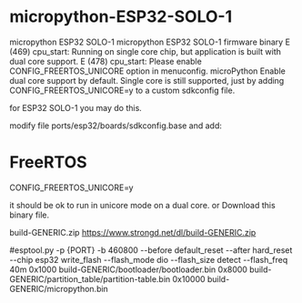 # micropython-ESP32-SOLO-1
micropython ESP32 SOLO-1
micropython ESP32 SOLO-1 firmware binary
E (469) cpu_start: Running on single core chip, but application is built with dual core support.
E (478) cpu_start: Please enable CONFIG_FREERTOS_UNICORE option in menuconfig.
microPython Enable dual core support by default.
Single core is still supported, just by adding CONFIG_FREERTOS_UNICORE=y to
a custom sdkconfig file.

for ESP32 SOLO-1 you may do this.

modify file ports/esp32/boards/sdkconfig.base and add:

# FreeRTOS
CONFIG_FREERTOS_UNICORE=y

it should be ok to run in unicore mode on a dual core.
or Download this binary file.

build-GENERIC.zip
https://www.strongd.net/dl/build-GENERIC.zip

#esptool.py -p {PORT} -b 460800 --before default_reset --after hard_reset --chip esp32 write_flash --flash_mode dio --flash_size detect --flash_freq 40m 0x1000 build-GENERIC/bootloader/bootloader.bin 0x8000 build-GENERIC/partition_table/partition-table.bin 0x10000 build-GENERIC/micropython.bin

